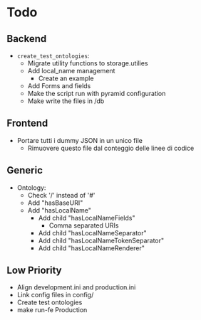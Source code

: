 # Todo

## Backend
 
 - `create_test_ontologies`: 
    - Migrate utility functions to storage.utilies
    - Add local_name management
        -  Create an example
    - Add Forms and fields
    - Make the script run with pyramid configuration
    - Make write the files in /db


## Frontend

 - Portare tutti i dummy JSON in un unico file
    - Rimuovere questo file dal conteggio delle linee di codice 


## Generic

 - Ontology:
    - Check '/' instead of '#'
    - Add "hasBaseURI"
    - Add "hasLocalName"
        - Add child "hasLocalNameFields"
            - Comma separated URIs
        - Add child "hasLocalNameSeparator"
        - Add child "hasLocalNameTokenSeparator"
        - Add child "hasLocalNameRenderer"
    

## Low Priority

 - Align development.ini and production.ini
 - Link config files in config/
 - Create test ontologies
 - make run-fe Production